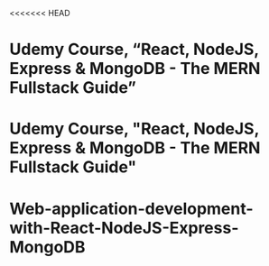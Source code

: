 <<<<<<< HEAD
# Udemy Course, “React, NodeJS, Express & MongoDB - The MERN Fullstack Guide”

Udemy Course, "React, NodeJS, Express & MongoDB - The MERN Fullstack Guide"
=======
# Web-application-development-with-React-NodeJS-Express-MongoDB
